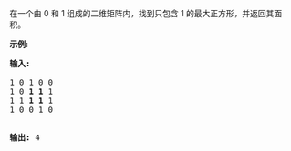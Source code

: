 <html>
 <body>
  <p>
   在一个由 0 和 1 组成的二维矩阵内，找到只包含 1 的最大正方形，并返回其面积。
  </p>
  <p>
   <strong>
    示例:
   </strong>
  </p>
  <pre><strong>输入: 
</strong>
1 0 1 0 0
1 0 <strong>1 1</strong> 1
1 1 <strong>1 1 </strong>1
1 0 0 1 0

<strong>输出: </strong>4</pre>
 </body>
</html>